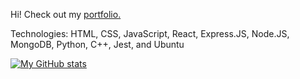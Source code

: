 Hi! Check out my [portfolio.](https://github.com/cats256/portfolio)

Technologies: HTML, CSS, JavaScript, React, Express.JS, Node.JS, MongoDB, Python, C++, Jest, and Ubuntu

[![My GitHub stats](https://github-readme-stats.vercel.app/api?username=cats256)](https://github.com/anuraghazra/github-readme-stats)
